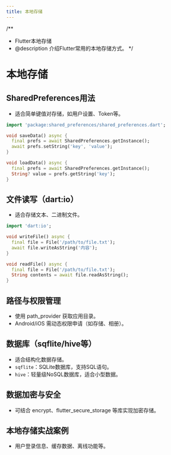 ```yaml
---
title: 本地存储
---
```


/**
 * Flutter本地存储
 * @description 介绍Flutter常用的本地存储方式。
 */

# 本地存储

## SharedPreferences用法
- 适合简单键值对存储，如用户设置、Token等。
```dart
import 'package:shared_preferences/shared_preferences.dart';

void saveData() async {
  final prefs = await SharedPreferences.getInstance();
  await prefs.setString('key', 'value');
}

void loadData() async {
  final prefs = await SharedPreferences.getInstance();
  String? value = prefs.getString('key');
}
```

## 文件读写（dart:io）
- 适合存储文本、二进制文件。
```dart
import 'dart:io';

void writeFile() async {
  final file = File('/path/to/file.txt');
  await file.writeAsString('内容');
}

void readFile() async {
  final file = File('/path/to/file.txt');
  String contents = await file.readAsString();
}
```

## 路径与权限管理
- 使用 path_provider 获取应用目录。
- Android/iOS 需动态权限申请（如存储、相册）。

## 数据库（sqflite/hive等）
- 适合结构化数据存储。
- `sqflite`：SQLite数据库，支持SQL语句。
- `hive`：轻量级NoSQL数据库，适合小型数据。

## 数据加密与安全
- 可结合 encrypt、flutter_secure_storage 等库实现加密存储。

## 本地存储实战案例
- 用户登录信息、缓存数据、离线功能等。 